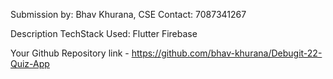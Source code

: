 Submission by: Bhav Khurana, CSE
Contact: 7087341267

Description
TechStack Used:
 Flutter
 Firebase

Your Github Repository link - https://github.com/bhav-khurana/Debugit-22-Quiz-App
